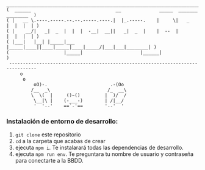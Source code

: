 ```
 ________________________________________________________________________________ 
(  ______                               __              _____  _______ ________  )
( |   __ \.----.-----.--.--.-----.----.|  |_.-----.    |     \|   _   |  |  |  | )
( |    __/|   _|  _  |  |  |  -__|  __||   _|  _  |    |  --  |       |  |  |  | )
( |___|   |__| |_____|___  |_____|____||____|_____|____|_____/|___|___|________| )
(                    |_____|                     |______|                        )
 -------------------------------------------------------------------------------- 
     o
      o
          oO)-.                       .-(Oo
         /__  _\                     /_  __\
         \  \(  |     ()~()         |  )/  /
          \__|\ |    (-___-)        | /|__/
          '  '--'    ==`-'==        '--'  '

```

### Instalación de entorno de desarrollo:

1. `git clone` este repositorio
2. `cd` a la carpeta que acabas de crear
3. ejecuta `npm i`. Te instalarará todas las dependencias de desarrollo.
4. ejecuta `npm run env`. Te preguntara tu nombre de usuario y contraseña para conectarte a la BBDD.
